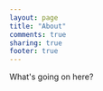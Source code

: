 ```yaml
---
layout: page
title: "About"
comments: true
sharing: true
footer: true
---
```

What's going on here? 